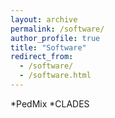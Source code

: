 ```yaml
---
layout: archive
permalink: /software/
author_profile: true
title: "Software"
redirect_from:
  - /software/
  - /software.html
---
```


*PedMix
*CLADES
